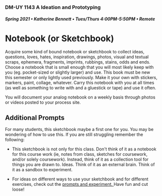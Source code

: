 ### DM-UY 1143 A Ideation and Prototyping
##### Spring 2021 • Katherine Bennett • Tues/Thurs 4:00PM-5:50PM • Remote

# Notebook (or Sketchbook)

Acquire some kind of bound notebook or sketchbook to collect ideas, questions, loves, hates, inspiration, drawings, photos, visual and textual scraps, ephemera, fragments, imprints, rubbings, stains, odds and ends. Choose a notebook that is small enough that you will most likely keep with you (eg. pocket-sized or slightly larger) and use. This book must be new this semester or only lightly used previously. Make it your own with stickers, markers, paint, collage, whatever. Carry this notebook with you at all times (as well as something to write with and a gluestick or tape) and use it often.

You will document your analog notebook on a weekly basis through photos or videos posted to your process site. 


## Additional Prompts 

For many students, this sketchbook maybe a first one for you. You may be wondering of how to use this. If you are still struggling remember the following:

* This sketchbook is not only for this class. Don't think of it as a notebook for this course work (ie, notes from class, sketches for coursework, and/or solely coursework). Instead, think of it as a collection tool for things you are drawn to. Ideas. Think of it as an external brain. Think of it as a sandbox to experiment. 

* For ideas on different ways to use your sketchbook and for different exercises, check out the <a href = "sketch_journalPrompts.md"> prompts and experiment. </a> Have fun and cut loose!
